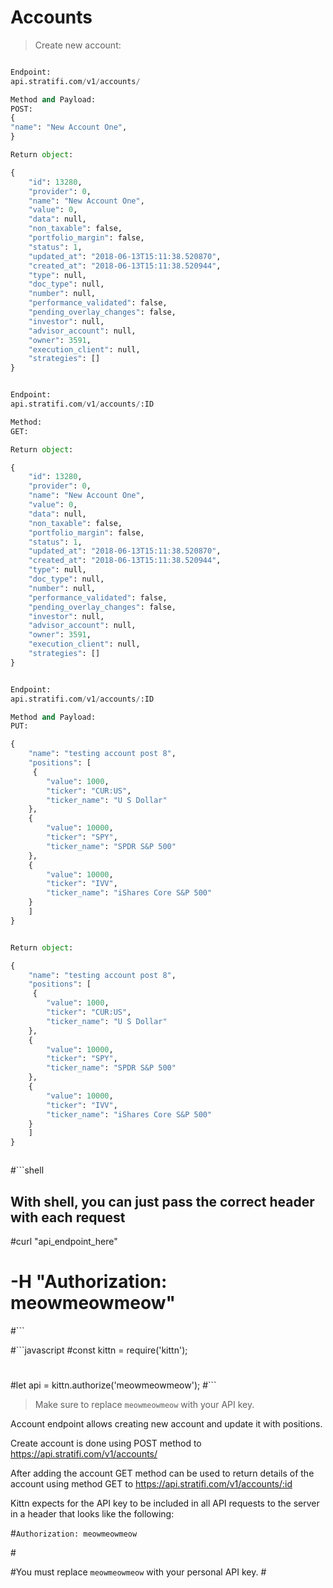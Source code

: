 # Accounts

> Create new account:


```python

Endpoint:
api.stratifi.com/v1/accounts/

Method and Payload:
POST:    
{
"name": "New Account One",
}

Return object:

{
    "id": 13280,
    "provider": 0,
    "name": "New Account One",
    "value": 0,
    "data": null,
    "non_taxable": false,
    "portfolio_margin": false,
    "status": 1,
    "updated_at": "2018-06-13T15:11:38.520870",
    "created_at": "2018-06-13T15:11:38.520944",
    "type": null,
    "doc_type": null,
    "number": null,
    "performance_validated": false,
    "pending_overlay_changes": false,
    "investor": null,
    "advisor_account": null,
    "owner": 3591,
    "execution_client": null,
    "strategies": []
}


Endpoint:
api.stratifi.com/v1/accounts/:ID

Method:
GET:

Return object:

{
    "id": 13280,
    "provider": 0,
    "name": "New Account One",
    "value": 0,
    "data": null,
    "non_taxable": false,
    "portfolio_margin": false,
    "status": 1,
    "updated_at": "2018-06-13T15:11:38.520870",
    "created_at": "2018-06-13T15:11:38.520944",
    "type": null,
    "doc_type": null,
    "number": null,
    "performance_validated": false,
    "pending_overlay_changes": false,
    "investor": null,
    "advisor_account": null,
    "owner": 3591,
    "execution_client": null,
    "strategies": []
}


Endpoint:
api.stratifi.com/v1/accounts/:ID

Method and Payload:
PUT:

{
    "name": "testing account post 8",
    "positions": [
     {
        "value": 1000,
        "ticker": "CUR:US",
        "ticker_name": "U S Dollar"
    },
    {
        "value": 10000,
        "ticker": "SPY",
        "ticker_name": "SPDR S&P 500"
    },
    {
        "value": 10000,
        "ticker": "IVV",
        "ticker_name": "iShares Core S&P 500"
    }
    ]
}


Return object:

{
    "name": "testing account post 8",
    "positions": [
     {
        "value": 1000,
        "ticker": "CUR:US",
        "ticker_name": "U S Dollar"
    },
    {
        "value": 10000,
        "ticker": "SPY",
        "ticker_name": "SPDR S&P 500"
    },
    {
        "value": 10000,
        "ticker": "IVV",
        "ticker_name": "iShares Core S&P 500"
    }
    ]
}



```

#```shell
## With shell, you can just pass the correct header with each request
#curl "api_endpoint_here"
#  -H "Authorization: meowmeowmeow"
#```

#```javascript
#const kittn = require('kittn');
#
#let api = kittn.authorize('meowmeowmeow');
#```

> Make sure to replace `meowmeowmeow` with your API key.

Account endpoint allows creating new account and update it with positions.<br/> 

Create account is done using POST method to https://api.stratifi.com/v1/accounts/<br/>

After adding the account GET method can be used to return details of the account using method GET to https://api.stratifi.com/v1/accounts/:id


Kittn expects for the API key to be included in all API requests to the server in a header that looks like the following:

#`Authorization: meowmeowmeow`

#<aside class="notice">
#You must replace <code>meowmeowmeow</code> with your personal API key.
#</aside>
